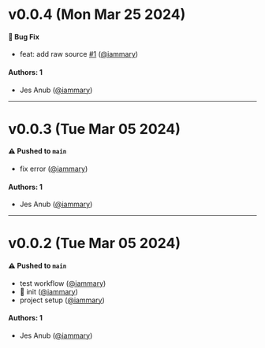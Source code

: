 # v0.0.4 (Mon Mar 25 2024)

#### 🐛 Bug Fix

- feat: add raw source [#1](https://github.com/iammary/storybook-addon-web-component-html/pull/1) ([@iammary](https://github.com/iammary))

#### Authors: 1

- Jes Anub ([@iammary](https://github.com/iammary))

---

# v0.0.3 (Tue Mar 05 2024)

#### ⚠️ Pushed to `main`

- fix error ([@iammary](https://github.com/iammary))

#### Authors: 1

- Jes Anub ([@iammary](https://github.com/iammary))

---

# v0.0.2 (Tue Mar 05 2024)

#### ⚠️ Pushed to `main`

- test workflow ([@iammary](https://github.com/iammary))
- :tada: init ([@iammary](https://github.com/iammary))
- project setup ([@iammary](https://github.com/iammary))

#### Authors: 1

- Jes Anub ([@iammary](https://github.com/iammary))
